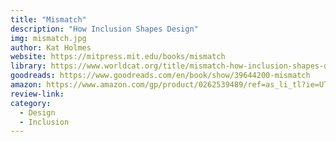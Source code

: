 ```yaml
---
title: "Mismatch"
description: "How Inclusion Shapes Design"
img: mismatch.jpg
author: Kat Holmes
website: https://mitpress.mit.edu/books/mismatch
library: https://www.worldcat.org/title/mismatch-how-inclusion-shapes-design/oclc/1025413063?loc=
goodreads: https://www.goodreads.com/en/book/show/39644200-mismatch
amazon: https://www.amazon.com/gp/product/0262539489/ref=as_li_tl?ie=UTF8&tag=govfresh-20&camp=1789&creative=9325&linkCode=as2&creativeASIN=0262539489&linkId=8421ec05907e0948823f8262009de47e
review-link: 
category:
  - Design
  - Inclusion
---
```


